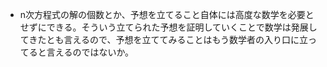 - n次方程式の解の個数とか、予想を立てること自体には高度な数学を必要とせずにできる。そういう立てられた予想を証明していくことで数学は発展してきたとも言えるので、予想を立ててみることはもう数学者の入り口に立ってると言えるのではないか。